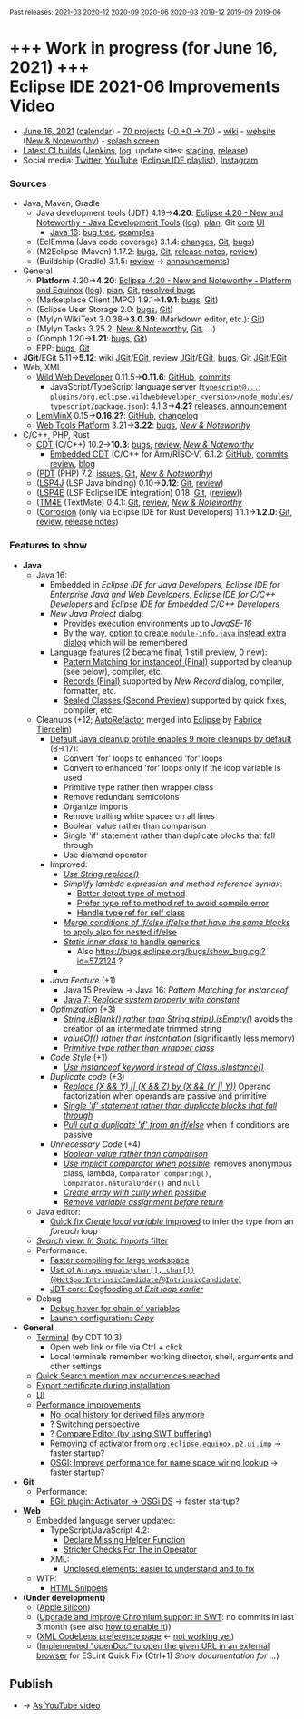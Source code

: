 <sup>Past releases:
[2021-03](https://github.com/howlger/Eclipse-IDE-improvements-videos/tree/2021-03)
[2020-12](https://github.com/howlger/Eclipse-IDE-improvements-videos/tree/2020-12)
[2020-09](https://github.com/howlger/Eclipse-IDE-improvements-videos/tree/2020-09)
[2020-06](https://github.com/howlger/Eclipse-IDE-improvements-videos/tree/2020-06)
[2020-03](https://github.com/howlger/Eclipse-IDE-improvements-videos/tree/2020-03)
[2019-12](https://github.com/howlger/Eclipse-IDE-improvements-videos/tree/2019-12)
[2019-09](https://github.com/howlger/Eclipse-IDE-improvements-videos/tree/2019-09)
[2019-06](https://github.com/howlger/Eclipse-IDE-improvements-videos/tree/2019-06)
</sup>

# +++ Work in progress (for June 16, 2021) +++<br>Eclipse IDE 2021-06 Improvements Video

* [June 16, 2021](https://www.google.com/calendar/event?eid=NGlyZWg3dXE0NTl1MXBqM2tuY2d2dWZsa2cgZ2NoczdubTRudnBtODM3NDY5ZGRqOXRqbGtAZw&ctz=Europe/Berlin) ([calendar](https://calendar.google.com/calendar/embed?src=gchs7nm4nvpm837469ddj9tjlk@group.calendar.google.com&ctz=Europe/Berlin)) - [70 projects](https://projects.eclipse.org/releases/2021-06) ([-0 +0 → 70](projects_diff.txt)) - [wiki](https://wiki.eclipse.org/Category:SimRel-2021-06) - [website](https://eclipse.org/eclipseide/2021-06) ([New & Noteworthy](https://eclipse.org/eclipseide/2021-06/noteworthy)) - [splash screen](https://bugs.eclipse.org/bugs/show_bug.cgi?id=569333)
* [Latest CI builds](https://download.eclipse.org/technology/epp/staging/) ([Jenkins](https://ci.eclipse.org/packaging/job/simrel.epp-tycho-build), [log](https://git.eclipse.org/c/simrel/org.eclipse.simrel.build.git/log/), update sites: [staging](https://download.eclipse.org/staging/2021-06), [release](http://download.eclipse.org/releases/2021-06))
* Social media: [Twitter](http://twitter.com/EclipseJavaIDE), [YouTube](https://www.youtube.com/user/EclipseFdn) ([Eclipse IDE playlist](https://www.youtube.com/playlist?list=PLy7t4z5SYNaSNjL60ofpwVhfA7mOF3Pgk)), [Instagram](https://www.instagram.com/eclipsejavaide)


### Sources

* Java, Maven, Gradle
    * Java development tools (JDT) 4.19→**4.20**: [Eclipse 4.20 - New and Noteworthy - Java Development Tools](https://www.eclipse.org/eclipse/news/4.20/jdt.php) ([log](https://git.eclipse.org/c/www.eclipse.org/eclipse/news.git/log/)), [plan](https://www.eclipse.org/projects/project-plan.php?planurl=http://www.eclipse.org/eclipse/development/plans/eclipse_project_plan_4_20.xml#themes_and_priorities), Git [core](https://git.eclipse.org/c/jdt/eclipse.jdt.core.git/log/) [UI](https://git.eclipse.org/c/jdt/eclipse.jdt.ui.git/log/)
        * [Java 16](https://jdk.java.net/16/): [bug tree](https://bugs.eclipse.org/bugs/showdependencytree.cgi?id=565620&hide_resolved=0), [examples](https://wiki.eclipse.org/Java16/Examples)
    * (EclEmma (Java code coverage) 3.1.4: [changes](https://www.eclemma.org/changes.html), [Git](https://github.com/eclipse/eclemma/commits/master), [bugs](https://bugs.eclipse.org/bugs/buglist.cgi?product=Eclemma&query_format=advanced&order=changeddate%20DESC))
    * (M2Eclipse (Maven) 1.17.2: [bugs](https://bugs.eclipse.org/bugs/buglist.cgi?product=m2e&query_format=advanced&order=changeddate%20DESC&target_milestone=1.17.2), [Git](https://git.eclipse.org/c/m2e/m2e-core.git/log/), [release notes](https://github.com/eclipse-m2e/m2e-core/blob/master/RELEASE_NOTES.md#1172), [review](https://projects.eclipse.org/projects/technology.m2e/reviews/1.16.2-release-review))
    * (Buildship (Gradle) 3.1.5: [review](https://projects.eclipse.org/projects/tools.buildship/releases/3.1.5) → [announcements](https://discuss.gradle.org/tag/buildship-release))
* General
    * **Platform** 4.20→**4.20**: [Eclipse 4.20 - New and Noteworthy - Platform and Equinox](https://www.eclipse.org/eclipse/news/4.20/platform.php) ([log](https://git.eclipse.org/c/www.eclipse.org/eclipse/news.git/log/)), [plan](https://www.eclipse.org/projects/project-plan.php?planurl=http://www.eclipse.org/eclipse/development/plans/eclipse_project_plan_4_20.xml#themes_and_priorities), [Git](https://git.eclipse.org/c/platform/eclipse.platform.ui.git/log/), [resolved bugs](https://bugs.eclipse.org/bugs/buglist.cgi?bug_status=RESOLVED&resolution=---&resolution=FIXED&product=JDT&query_format=advanced&order=changeddate%20DESC)
    * (Marketplace Client (MPC) 1.9.1→**1.9.1**: [bugs](https://bugs.eclipse.org/bugs/buglist.cgi?product=MPC&query_format=advanced&order=changeddate%20DESC), [Git](https://git.eclipse.org/c/mpc/org.eclipse.epp.mpc.git/log/))
    * (Eclipse User Storage 2.0: [bugs](https://bugs.eclipse.org/bugs/buglist.cgi?product=USSSDK&query_format=advanced&order=changeddate%20DESC), [Git](https://git.eclipse.org/c/usssdk/org.eclipse.usssdk.git/log/))
    * (Mylyn WikiText 3.0.38→**3.0.39**: (Markdown editor, etc.): [Git](https://git.eclipse.org/c/mylyn/org.eclipse.mylyn.docs.git/log/))
    * (Mylyn Tasks 3.25.2: [New & Noteworthy](https://www.eclipse.org/mylyn/new/), [Git](https://git.eclipse.org/c/mylyn/org.eclipse.mylyn.tasks.git/log/), ...)
    * (Oomph 1.20→**1.21**: [bugs](https://bugs.eclipse.org/bugs/buglist.cgi?product=Oomph&query_format=advanced&order=changeddate%20DESC), [Git](https://git.eclipse.org/c/oomph/org.eclipse.oomph.git/log/))
    * EPP: [bugs](https://bugs.eclipse.org/bugs/buglist.cgi?product=EPP&query_format=advanced&order=changeddate%20DESC), [Git](https://git.eclipse.org/c/epp/org.eclipse.epp.packages.git/log/)
* J**Git**/EGit 5.11→**5.12**: wiki [JGit](https://wiki.eclipse.org/JGit/New_and_Noteworthy/5.12)/[EGit](https://wiki.eclipse.org/EGit/New_and_Noteworthy/5.12), review [JGit](https://projects.eclipse.org/projects/technology.jgit/reviews/5.12.0-release-review)/[EGit](https://projects.eclipse.org/projects/technology.egit/reviews/5.12.0-release-review), [bugs](https://bugs.eclipse.org/bugs/buglist.cgi?product=EGit&product=JGit&query_format=advanced&order=changeddate%20DESC), Git [JGit](https://git.eclipse.org/c/jgit/jgit.git/log/)/[EGit](https://git.eclipse.org/c/egit/egit.git/log/)
* Web, XML
    * [Wild Web Developer](https://projects.eclipse.org/projects/tools.wildwebdeveloper) 0.11.5→**0.11.6**: [GitHub](https://github.com/eclipse/wildwebdeveloper), [commits](https://github.com/eclipse/wildwebdeveloper/compare/0.11.5...0.11.6)
        * JavaScript/TypeScript language server ([`typescript@...`](https://github.com/eclipse/wildwebdeveloper/blob/master/org.eclipse.wildwebdeveloper/pom.xml); `plugins/org.eclipse.wildwebdeveloper_<version>/node_modules/typescript/package.json`): 4.1.3→**4.2?** [releases](https://github.com/microsoft/TypeScript/releases), [announcement](https://devblogs.microsoft.com/typescript/announcing-typescript-4-2)
    * [LemMinX](https://projects.eclipse.org/projects/technology.lemminx) 0.15→**0.16.2?**: [GitHub](https://github.com/eclipse/lemminx), [changelog](https://github.com/eclipse/lemminx/blob/master/CHANGELOG.md#change-log)
    * [Web Tools Platform](https://projects.eclipse.org/projects/webtools) 3.21→**3.22**: [bugs](https://bugs.eclipse.org/bugs/report.cgi?x_axis_field=bug_status&y_axis_field=product&query_format=report-table&classification=WebTools&target_milestone=3.22&format=table&action=wrap), [_New & Noteworthy_](https://www.eclipse.org/webtools/releases/3.22/NewAndNoteworthy/)
* C/C++, PHP, Rust
    * [CDT](https://projects.eclipse.org/projects/tools.cdt) (C/C++) 10.2→**10.3**: [bugs](https://bugs.eclipse.org/bugs/buglist.cgi?product=CDT&query_format=advanced&order=changeddate%20DESC), [review](https://projects.eclipse.org/projects/tools.cdt/reviews/10.3.0-release-review), [_New & Noteworthy_](https://wiki.eclipse.org/CDT/User/NewIn103)
        * [Embedded CDT](https://projects.eclipse.org/projects/iot.embed-cdt) (C/C++ for Arm/RISC-V) 6.1.2: [GitHub](https://github.com/eclipse-embed-cdt/eclipse-plugins), [commits](https://github.com/eclipse-embed-cdt/eclipse-plugins/compare/v6.0.0...v6.1.2-202102181132), [review](https://projects.eclipse.org/projects/iot.embed-cdt/reviews/6.1.2-release-review), [blog](https://gnu-mcu-eclipse.github.io/blog/)
    * ([PDT](https://projects.eclipse.org/projects/tools.pdt) (PHP) 7.2: [issues](https://github.com/eclipse/pdt/issues?q=is%3Aissue+sort%3Aupdated-asc), [Git](https://github.com/eclipse/pdt/commits/master), [_New & Noteworthy_](https://wiki.eclipse.org/PDT/NewIn72))
    * ([LSP4J](https://projects.eclipse.org/projects/technology.lsp4j) (LSP Java binding) 0.10→**0.12**: [Git](https://github.com/eclipse/lsp4j/commits/master), [review](https://projects.eclipse.org/projects/technology.lsp4j))
    * ([LSP4E](https://projects.eclipse.org/projects/technology.lsp4e) (LSP Eclipse IDE integration) 0.18: [Git](https://git.eclipse.org/c/lsp4e/lsp4e.git/log/), ([review](https://projects.eclipse.org/projects/technology.lsp4e/reviews/0.15.0-release-review)))
    * ([TM4E](https://projects.eclipse.org/projects/technology.tm4e) (TextMate) 0.4.1: [Git](https://github.com/eclipse/tm4e/commits/master), [review](https://projects.eclipse.org/projects/technology.tm4e/reviews/0.4.1-release-review), [_New & Noteworthy_](https://github.com/eclipse/tm4e/blob/master/RELEASE_NOTES.md#041)
    * ([Corrosion](https://github.com/eclipse/corrosion) (only via Eclipse IDE for Rust Developers) 1.1.1→**1.2.0**: [Git](https://github.com/eclipse/corrosion/commits/master), [review](https://projects.eclipse.org/projects/tools.corrosion/reviews/1.2.0-release-review), [release notes](https://github.com/eclipse/corrosion/blob/master/RELEASE_NOTES.md))


### Features to show

* **Java**
    * Java 16:
        * Embedded in _Eclipse IDE for Java Developers_, _Eclipse IDE for Enterprise Java and Web Developers_, _Eclipse IDE for C/C++ Developers_ and _Eclipse IDE for Embedded C/C++ Developers_
        * _New Java Project_ dialog:
            * Provides execution environments up to _JavaSE-16_
            * By the way, [option to create `module-info.java` instead extra dialog](https://www.eclipse.org/eclipse/news/4.20/jdt.php#create-moduleinfo) which will be remembered
        * Language features (2 became final, 1 still preview, 0 new):
            * [Pattern Matching for instanceof (Final)](https://openjdk.java.net/jeps/394) supported by cleanup (see below), compiler, etc.
            * [Records (Final)](https://openjdk.java.net/jeps/395) supported by _New Record_ dialog, compiler, formatter, etc.
            * [Sealed Classes (Second Preview)](https://openjdk.java.net/jeps/397) supported by quick fixes, compiler, etc.
    * Cleanups (+12; [AutoRefactor](https://github.com/JnRouvignac/AutoRefactor) merged into [Eclipse](https://bugs.eclipse.org/bugs/buglist.cgi?classification=Eclipse%20Project&product=JDT&query_format=advanced&short_desc=AutoRefactor&short_desc_type=allwordssubstr) by [Fabrice Tiercelin](https://projects.eclipse.org/projects/eclipse.jdt/elections/election-fabrice-tiercelin-committer-eclipse-java-development-tools-jdt))
        * [Default Java cleanup profile enables 9 more cleanups by default](https://www.eclipse.org/eclipse/news/4.20/jdt.php#cleanup-profile-updated) (8→17):
            * Convert 'for' loops to enhanced 'for' loops
            * Convert to enhanced 'for' loops only if the loop variable is used
            * Primitive type rather then wrapper class
            * Remove redundant semicolons
            * Organize imports
            * Remove trailing white spaces on all lines
            * Boolean value rather than comparison
            * Single 'if' statement rather than duplicate blocks that fall through
            * Use diamond operator
        * Improved:
            * [_Use String.replace()_](https://git.eclipse.org/c/jdt/eclipse.jdt.ui.git/commit/?id=c6297368f09953947ef1f8f8a9856ffd830c6e72)
            * _Simplify lambda expression and method reference syntax_:
                * [Better detect type of method](https://bugs.eclipse.org/bugs/show_bug.cgi?id=572692)
                * [Prefer type ref to method ref to avoid compile error](https://bugs.eclipse.org/bugs/show_bug.cgi?id=572334)
                * [Handle type ref for self class](https://bugs.eclipse.org/bugs/show_bug.cgi?id=572495)
            * [_Merge conditions of if/else if/else that have the same blocks_ to apply also for nested if/else](https://git.eclipse.org/c/jdt/eclipse.jdt.ui.git/commit/?id=dc0ea9671cf07383c1acb383525756d89a5f54e5)
            * [_Static inner class_ to handle generics](https://bugs.eclipse.org/bugs/show_bug.cgi?id=572716)
                * Also https://bugs.eclipse.org/bugs/show_bug.cgi?id=572124 ?
            * ...
        * _Java Feature_ (+1)
            * Java 15 Preview → Java 16: _Pattern Matching for instanceof_
            * [Java 7: _Replace system property with constant_](https://www.eclipse.org/eclipse/news/4.20/jdt.php#replace-system-properties)
        * _Optimization_ (+3)
            * [_String.isBlank() rather than String.strip().isEmpty()_](https://bugs.eclipse.org/bugs/show_bug.cgi?id=573289) avoids the creation of an intermediate trimmed string
            * [_valueOf() rather than instantiation_](https://www.eclipse.org/eclipse/news/4.20/jdt.php#valueof-rather-than-instantiation) (significantly less memory)
            * [_Primitive type rather than wrapper class_](https://www.eclipse.org/eclipse/news/4.20/jdt.php#primitive-rather-than-wrapper)
        * _Code Style_ (+1)
            * [_Use instanceof keyword instead of Class.isInstance()_](https://www.eclipse.org/eclipse/news/4.20/jdt.php#use-instanceof)
        * _Duplicate code_ (+3)
            * [_Replace (X && Y) || (X && Z) by (X && (Y || Y))_](https://www.eclipse.org/eclipse/news/4.20/jdt.php#operand-factorization) Operand factorization when operands are passive and primitive
            * [_Single 'if' statement rather than duplicate blocks that fall through_](https://www.eclipse.org/eclipse/news/4.20/jdt.php#one-falling-through-if)
            * [_Pull out a duplicate 'if' from an if/else_](https://www.eclipse.org/eclipse/news/4.20/jdt.php#pull-out-if) when if conditions are passive
        * _Unnecessary Code_ (+4)
            * [_Boolean value rather than comparison_](https://www.eclipse.org/eclipse/news/4.20/jdt.php#redundant-truth)
            * [_Use implicit comparator when possible_](https://www.eclipse.org/eclipse/news/4.20/jdt.php#operand-factorization): removes anonymous class, lambda, `Comparator.comparing()`, `Comparator.naturalOrder()` and `null`
            * [_Create array with curly when possible_](https://www.eclipse.org/eclipse/news/4.20/jdt.php#array-with-curly)
            * [_Remove variable assignment before return_](https://www.eclipse.org/eclipse/news/4.20/jdt.php#return-without-assignment)
    * Java editor:
        * [Quick fix _Create local variable_ improved](https://www.eclipse.org/eclipse/news/4.20/jdt.php#foreach-expression-type) to infer the type from an _foreach_ loop
    * [_Search_ view: _In Static Imports_ filter](https://www.eclipse.org/eclipse/news/4.20/jdt.php#search-filter-static-imports)
    * Performance:
        * [Faster compiling for large workspace](https://bugs.eclipse.org/bugs/show_bug.cgi?id=570896)
        * [Use of `Arrays.equals(char[], char[])` (`@HotSpotIntrinsicCandidate`/`@IntrinsicCandidate`)](https://bugs.eclipse.org/bugs/show_bug.cgi?id=571579)
        * [JDT core: Dogfooding of _Exit loop earlier_](https://bugs.eclipse.org/bugs/show_bug.cgi?id=572213)
    * Debug
        * [Debug hover for chain of variables](https://www.eclipse.org/eclipse/news/4.20/jdt.php#chain-fields)
        * [Launch configuration: _Copy_](https://www.eclipse.org/eclipse/news/4.20/jdt.php#copy-jars)
* **General**
    * [Terminal](https://wiki.eclipse.org/CDT/User/NewIn103#Terminal) (by CDT 10.3)
        * Open web link or file via Ctrl +  click
        * Local terminals remember working director, shell, arguments and other settings
    * [Quick Search mention max occurrences reached](https://www.eclipse.org/eclipse/news/4.20/platform.php#quick-text-search)
    * [Export certificate during installation](https://www.eclipse.org/eclipse/news/4.20/platform.php#export-certificate-at-install)
    * [UI](https://bugs.eclipse.org/bugs/showdependencytree.cgi?id=571203&hide_resolved=0)
    * [Performance improvements](https://bugs.eclipse.org/bugs/showdependencytree.cgi?id=571430&hide_resolved=0)
        * [No local history for derived files anymore](https://www.eclipse.org/eclipse/news/4.20/platform.php#history-for-derived-files)
        * ? [Switching perspective](https://bugs.eclipse.org/bugs/show_bug.cgi?id=572711)
        * ? [Compare Editor (by using SWT buffering)](https://bugs.eclipse.org/bugs/show_bug.cgi?id=571954#c6)
        * [Removing of activator from `org.eclipse.equinox.p2.ui.imp`](https://bugs.eclipse.org/bugs/show_bug.cgi?id=572410) → faster startup?
        * [OSGI: Improve performance for name space wiring lookup](https://bugs.eclipse.org/bugs/show_bug.cgi?id=572605) → faster startup?
* **Git**
    * Performance:
        * [EGit plugin: Activator → OSGi DS](https://bugs.eclipse.org/bugs/show_bug.cgi?id=560412) → faster startup?
* **Web**
    * Embedded language server updated:
        * TypeScript/JavaScript 4.2:
            * [Declare Missing Helper Function](https://devblogs.microsoft.com/typescript/announcing-typescript-4-2/#declare-missing-helper)
            * [Stricter Checks For The in Operator](https://devblogs.microsoft.com/typescript/announcing-typescript-4-2/#stricter-in-checks)
        * XML:
            * [Unclosed elements: easier to understand and to fix](https://github.com/eclipse/lemminx/issues/963)
    * WTP:
        * [HTML Snippets](https://www.eclipse.org/webtools/releases/3.22/NewAndNoteworthy/#HTML%20Snippets)
* **(Under development)**
    * ([Apple silicon](https://bugs.eclipse.org/bugs/show_bug.cgi?id=565690))
    * ([Upgrade and improve Chromium support in SWT](https://bugs.eclipse.org/bugs/show_bug.cgi?id=566608): no commits in last 3 month (see also [how to enable it](https://bugs.eclipse.org/bugs/show_bug.cgi?id=549585#c117)))
    * ([XML CodeLens preference page](https://github.com/eclipse/wildwebdeveloper/issues/636) ← [not working yet](https://github.com/eclipse/wildwebdeveloper/issues/644))
    * ([Implemented "openDoc" to open the given URL in an external browser](https://github.com/eclipse/wildwebdeveloper/commit/9f742827d63237a0deb9311971cecbe33e4db558) for ESLint Quick Fix (Ctrl+1) _Show documentation for ..._)

## Publish
* → [As YouTube video](https://www.youtube.com/playlist?list=PLnh_8hTD4yvnhXSttuewEKgKkmlIj_ND-)
